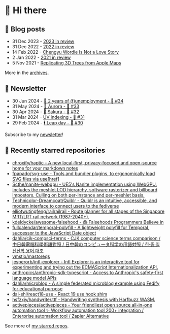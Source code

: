 # 👋 Hi there

## 📝 Blog posts

<!-- feed start -->
- 31 Dec 2023 - [2023 in review](https://cheeaun.com/blog/2023/12/2023-in-review/)
- 31 Dec 2022 - [2022 in review](https://cheeaun.com/blog/2022/12/2022-in-review/)
- 14 Feb 2022 - [Chengyu Wordle Is Not a Love Story](https://cheeaun.com/blog/2022/02/chengyu-wordle-is-not-a-love-story/)
- 2 Jan 2022 - [2021 in review](https://cheeaun.com/blog/2022/01/2021-in-review/)
- 5 Nov 2021 - [Replicating 3D Trees from Apple Maps](https://cheeaun.com/blog/2021/11/replicating-3d-trees-apple-maps/)
<!-- feed end -->

More in the [archives](https://cheeaun.com/blog/archives/).

## 📰 Newsletter

<!-- newsletter start -->
- 30 Jun 2024 - [🎂 2 years of (f)unemployment - 🥫 #34](https://cheeaun.substack.com/p/2-years-of-funemployment-34)
- 31 May 2024 - [🌌 Aurora - 🥫 #33](https://cheeaun.substack.com/p/aurora-33)
- 30 Apr 2024 - [🌸 Sakura - 🥫 #32](https://cheeaun.substack.com/p/sakura-32)
- 31 Mar 2024 - [UV indexing - 🥫 #31](https://cheeaun.substack.com/p/uv-indexing-31)
- 29 Feb 2024 - [🕴️ Leap day - 🥫 #30](https://cheeaun.substack.com/p/leap-day-30)
<!-- newsletter end -->

Subscribe to my [newsletter](https://cheeaun.substack.com/)!

## 🌟 Recently starred repositories

<!-- starred repos start -->
- [chroxify/haptic - A new local-first, privacy-focused and open-source home for your markdown notes](https://github.com/chroxify/haptic)
- [fpapado/svg-use - Tools and bundler plugins, to ergonomically load SVG files via use[href]](https://github.com/fpapado/svg-use)
- [Scthe/nanite-webgpu - UE5's Nanite implementation using WebGPU. Includes the meshlet LOD hierarchy, software rasterizer and billboard impostors. Culling on both per-instance and per-meshlet basis.](https://github.com/Scthe/nanite-webgpu)
- [Technicolor-Dreamcoat/Quiblr - Quiblr is an intuitive, accessible, and modern interface to connect users to the fediverse](https://github.com/Technicolor-Dreamcoat/Quiblr)
- [elliotwutingfeng/railrailrail - Route planner for all stages of the Singapore MRT/LRT rail network (1987-2040+).](https://github.com/elliotwutingfeng/railrailrail)
- [kdeldycke/awesome-falsehood - 😱 Falsehoods Programmers Believe in](https://github.com/kdeldycke/awesome-falsehood)
- [fullcalendar/temporal-polyfill - A lightweight polyfill for Temporal, successor to the JavaScript Date object](https://github.com/fullcalendar/temporal-polyfill)
- [dahlia/cjk-compsci-terms - CJK computer science terms comparison / 中日韓電腦科學術語對照 / 日中韓のコンピュータ科学の用語対照 / 한·중·일 전산학 용어 대조](https://github.com/dahlia/cjk-compsci-terms)
- [vmstio/mastoreqs](https://github.com/vmstio/mastoreqs)
- [jesperorb/intl-explorer - Intl Explorer is an interactive tool for experimenting and trying out the ECMAScript Internationalization API.](https://github.com/jesperorb/intl-explorer)
- [anthropics/anthropic-sdk-typescript - Access to Anthropic's safety-first language model APIs](https://github.com/anthropics/anthropic-sdk-typescript)
- [dahlia/microblog - A simple federated microblog example using Fedify for educational purpose](https://github.com/dahlia/microblog)
- [dai-shi/react18-use - React 19 use hook shim](https://github.com/dai-shi/react18-use)
- [hsfzxjy/handwriter.ttf - Handwriting synthesis with Harfbuzz WASM.](https://github.com/hsfzxjy/handwriter.ttf)
- [activepieces/activepieces - Your friendliest open source all-in-one automation tool ✨ Workflow automation tool 200+ integration / Enterprise automation tool / Zapier Alternative](https://github.com/activepieces/activepieces)
<!-- starred repos end -->

See more of [my starred repos](https://github.com/stars/cheeaun/).
